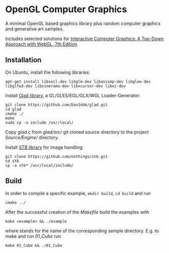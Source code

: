 # OpenGL Computer Graphics

A minimal OpenGL based graphics library plus random computer graphics and
generative art samples.

Includes selected solutions for [Interactive Computer Graphics: A Top-Down
Approach with WebGL, 7th
Edition](https://www.pearson.com/us/higher-education/product/Angel-Interactive-Computer-Graphics-A-Top-Down-Approach-with-Web-GL-7th-Edition/9780133574845.html).

## Installation

On Ubuntu, install the following libraries:

```
apt-get install libsoil-dev libglm-dev libassimp-dev libglew-dev libglfw3-dev libxinerama-dev libxcursor-dev libxi-dev
```

Install [Glad library](https://github.com/Dav1dde/glad.git), a
GL/GLES/EGL/GLX/WGL Loader-Generator:

```
git clone https://github.com/Dav1dde/glad.git 
cd glad 
cmake ./ 
make 
sudo cp -a include /usr/local/
```

Copy *glad.c* from *glad/src/* git cloned source directory to the project
*Source/Engine/* directory.

Install [STB library](https://github.com/nothings/stb) for image handling:

```
git clone https://github.com/nothings/stb.git 
cd stb 
cp -a stb* /usr/local/include/
```

## Build

In order to compile a specific example, `mkdir build`, `cd build` and run

```cmake ../```

After the successful creation of the *Makefile* build the examples with

```make <example> && ./example```

where <sample> stands for the name of the corresponding sample directory. E.g.
to make and run *01_Cube* run

```make 01_Cube && ./01_Cube```
